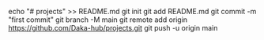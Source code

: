 echo "# projects" >> README.md
git init
git add README.md
git commit -m "first commit"
git branch -M main
git remote add origin https://github.com/Daka-hub/projects.git
git push -u origin main
